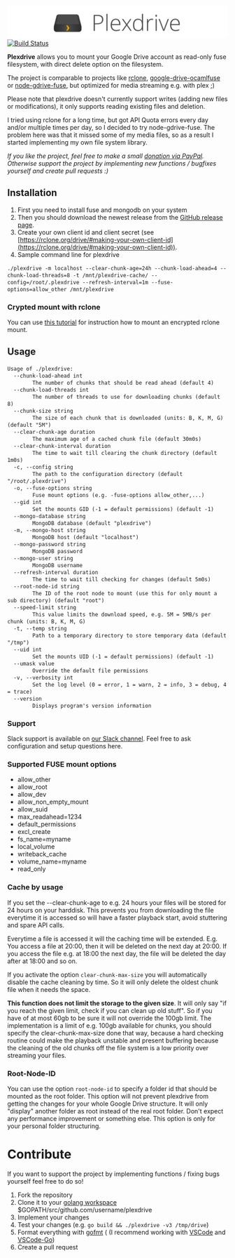 <a href="https://github.com/dweidenfeld/plexdrive"><img src="logo/banner.png" alt="Plexdrive" /></a>
[![Build Status](https://travis-ci.org/dweidenfeld/plexdrive.svg?branch=master)](https://travis-ci.org/dweidenfeld/plexdrive)

__Plexdrive__ allows you to mount your Google Drive account as read-only fuse filesystem, with direct delete option on the filesystem.

The project is comparable to projects like [rclone](https://rclone.org/), 
[google-drive-ocamlfuse](https://github.com/astrada/google-drive-ocamlfuse) or 
[node-gdrive-fuse](https://github.com/thejinx0r/node-gdrive-fuse), 
but optimized for media streaming e.g. with plex ;)

Please note that plexdrive doesn't currently support writes (adding new files or modifications), it only supports reading existing files and deletion. 

I tried using rclone for a long time, but got API Quota errors every day and/or multiple times per day, so I decided to try node-gdrive-fuse. The problem here was that it missed some of my media files, so as a result I started implementing my own file system library.

_If you like the project, feel free to make a small [donation via PayPal](https://www.paypal.me/dowei). Otherwise support the project by implementing new functions / bugfixes yourself and create pull requests :)_

## Installation
1. First you need to install fuse and mongodb on your system 
2. Then you should download the newest release from the [GitHub release page](https://github.com/dweidenfeld/plexdrive/releases).
3. Create your own client id and client secret (see [https://rclone.org/drive/#making-your-own-client-id](https://rclone.org/drive/#making-your-own-client-id)).
4. Sample command line for plexdrive
```
./plexdrive -m localhost --clear-chunk-age=24h --chunk-load-ahead=4 --chunk-load-threads=8 -t /mnt/plexdrive-cache/ --config=/root/.plexdrive --refresh-interval=1m --fuse-options=allow_other /mnt/plexdrive

```

### Crypted mount with rclone
You can use [this tutorial](TUTORIAL.md) for instruction how to mount an encrypted rclone mount.

## Usage
```
Usage of ./plexdrive:
  --chunk-load-ahead int
        The number of chunks that should be read ahead (default 4)
  --chunk-load-threads int
        The number of threads to use for downloading chunks (default 8)
  --chunk-size string
        The size of each chunk that is downloaded (units: B, K, M, G) (default "5M")
  --clear-chunk-age duration
        The maximum age of a cached chunk file (default 30m0s)
  --clear-chunk-interval duration
        The time to wait till clearing the chunk directory (default 1m0s)
  -c, --config string
        The path to the configuration directory (default "/root/.plexdrive")
  -o, --fuse-options string
        Fuse mount options (e.g. -fuse-options allow_other,...)
  --gid int
        Set the mounts GID (-1 = default permissions) (default -1)
  --mongo-database string
        MongoDB database (default "plexdrive")
  -m, --mongo-host string
        MongoDB host (default "localhost")
  --mongo-password string
        MongoDB password
  --mongo-user string
        MongoDB username
  --refresh-interval duration
        The time to wait till checking for changes (default 5m0s)
  --root-node-id string
        The ID of the root node to mount (use this for only mount a sub directory) (default "root")
  --speed-limit string
        This value limits the download speed, e.g. 5M = 5MB/s per chunk (units: B, K, M, G)
  -t, --temp string
        Path to a temporary directory to store temporary data (default "/tmp")
  --uid int
        Set the mounts UID (-1 = default permissions) (default -1)
  --umask value
        Override the default file permissions
  -v, --verbosity int
        Set the log level (0 = error, 1 = warn, 2 = info, 3 = debug, 4 = trace)
  --version
        Displays program's version information
```

### Support 
Slack support is available on [our Slack channel](https://plexdrive.slack.com/shared_invite/MTg1NTg5NzY2Njc4LTE0OTUwNDU3NzAtMjJjNWRiMTAxMg). 
Feel free to ask configuration and setup questions here.

### Supported FUSE mount options
* allow_other
* allow_root
* allow_dev
* allow_non_empty_mount
* allow_suid
* max_readahead=1234
* default_permissions
* excl_create
* fs_name=myname
* local_volume
* writeback_cache
* volume_name=myname
* read_only

### Cache by usage
If you set the --clear-chunk-age to e.g. 24 hours your files will be stored
for 24 hours on your harddisk. This prevents you from downloading the file
everytime it is accessed so will have a faster playback start, avoid stuttering
and spare API calls. 

Everytime a file is accessed it will the caching time will be extended.
E.g. You access a file at 20:00, then it will be deleted on the next day at
20:00. If you access the file e.g. at 18:00 the next day, the file will be
deleted the day after at 18:00 and so on.

If you activate the option `clear-chunk-max-size` you will automatically disable
the cache cleaning by time. So it will only delete the oldest chunk file when it 
needs the space.

**This function does not limit the storage to the given size**. It will only say
"if you reach the given limit, check if you can clean up old stuff". So if you have
of at most 60gb to be sure it will not override the 100gb limit. The implementation is 
a limit of e.g. 100gb available for chunks, you should specify the clear-chunk-max-size 
done that way, because a hard checking routine could make the playback unstable and 
present buffering because the cleaning of the old chunks off the file system is a low 
priority over streaming your files.


### Root-Node-ID
You can use the option `root-node-id` to specify a folder id that should be mounted as
the root folder. This option will not prevent plexdrive from getting the changes for your
whole Google Drive structure. It will only "display" another folder as root instead of the
real root folder.
Don't expect any performance improvement or something else. This option is only for your
personal folder structuring.

# Contribute
If you want to support the project by implementing functions / fixing bugs
yourself feel free to do so!

1. Fork the repository
2. Clone it to your [golang workspace](https://golang.org/doc/code.html) $GOPATH/src/github.com/username/plexdrive
3. Implement your changes
4. Test your changes (e.g. `go build && ./plexdrive -v3 /tmp/drive`)
5. Format everything with [gofmt](https://golang.org/cmd/gofmt/) (
(I recommend working with [VSCode](https://code.visualstudio.com/) and [VSCode-Go](https://github.com/lukehoban/vscode-go))
6. Create a pull request
